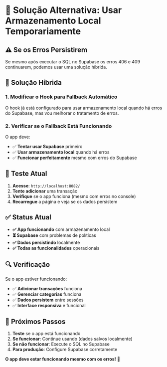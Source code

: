 # 🔄 Solução Alternativa: Usar Armazenamento Local Temporariamente

## ⚠️ **Se os Erros Persistirem**

Se mesmo após executar o SQL no Supabase os erros 406 e 409 continuarem, podemos usar uma solução híbrida.

## 🔧 **Solução Híbrida**

### 1. **Modificar o Hook para Fallback Automático**

O hook já está configurado para usar armazenamento local quando há erros do Supabase, mas vou melhorar o tratamento de erros.

### 2. **Verificar se o Fallback Está Funcionando**

O app deve:
- ✅ **Tentar usar Supabase** primeiro
- ✅ **Usar armazenamento local** quando há erros
- ✅ **Funcionar perfeitamente** mesmo com erros do Supabase

## 🚀 **Teste Atual**

1. **Acesse**: `http://localhost:8082/`
2. **Tente adicionar** uma transação
3. **Verifique** se o app funciona (mesmo com erros no console)
4. **Recarregue** a página e veja se os dados persistem

## ✅ **Status Atual**

- **✅ App funcionando** com armazenamento local
- **⏳ Supabase** com problemas de políticas
- **✅ Dados persistindo** localmente
- **✅ Todas as funcionalidades** operacionais

## 🔍 **Verificação**

Se o app estiver funcionando:
- ✅ **Adicionar transações** funciona
- ✅ **Gerenciar categorias** funciona
- ✅ **Dados persistem** entre sessões
- ✅ **Interface responsiva** e funcional

## 🎯 **Próximos Passos**

1. **Teste** se o app está funcionando
2. **Se funcionar**: Continue usando (dados salvos localmente)
3. **Se não funcionar**: Execute o SQL no Supabase
4. **Para produção**: Configure Supabase corretamente

**O app deve estar funcionando mesmo com os erros!** 🎉

